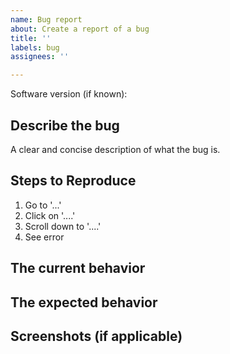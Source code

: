 ```yaml
---
name: Bug report
about: Create a report of a bug
title: ''
labels: bug
assignees: ''

---
```


Software version (if known):

## Describe the bug

A clear and concise description of what the bug is.

## Steps to Reproduce

1. Go to '...'
2. Click on '....'
3. Scroll down to '....'
4. See error

## The current behavior

## The expected behavior

## Screenshots (if applicable)
